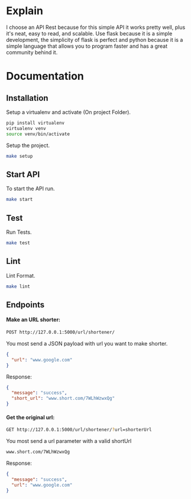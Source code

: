# Explain

I choose an API Rest because for this simple API it works pretty well, plus it's neat, easy to read, and scalable. Use flask because it is a simple development, the simplicity of flask is perfect and python because it is a simple language that allows you to program faster and has a great community behind it.

# Documentation

## Installation

Setup a virtualenv and activate (On project Folder).

```sh
pip install virtualenv
virtualenv venv
source venv/bin/activate
```

Setup the project.

```sh
make setup
```

## Start API

To start the API run.

```sh
make start
```

## Test

Run Tests.

```sh
make test
```

## Lint

Lint Format.

```sh
make lint
```

## Endpoints

#### Make an URL shorter:

```sh
POST http://127.0.0.1:5000/url/shortener/
```
You most send a JSON payload with url you want to make shorter.

```json
{
  "url": "www.google.com"
}
```
Response:

```json
{
  "message": "success", 
  "short_url": "www.short.com/7WLhWzwxQg"
}
```

#### Get the original url:

```sh
GET http://127.0.0.1:5000/url/shortener/?url=shorterUrl
```
You most send a url parameter with a valid shortUrl

```sh
www.short.com/7WLhWzwxQg
```

Response:

```json
{
  "message": "success", 
  "url": "www.google.com"
}
```
